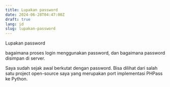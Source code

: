 ```yaml
---
title: Lupakan password
date: 2024-06-28T04:47:00Z
draft: true
lang: id
slug: lupakan-password
---
```


Lupakan password

bagaimana proses login menggunakan password, dan bagaimana password disimpan di server.

Saya sudah sejak awal berkutat dengan password. Bisa dilihat dari salah satu project open-source saya yang merupakan port implementasi PHPass ke Python.
